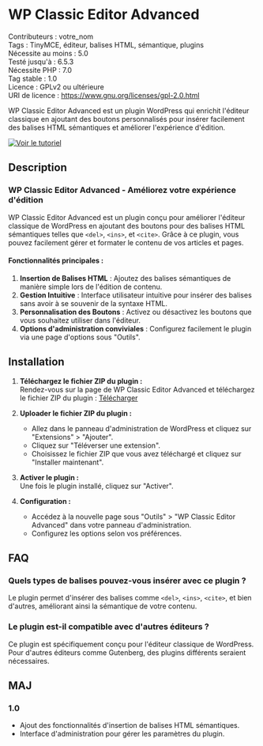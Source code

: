 # WP Classic Editor Advanced

Contributeurs : votre_nom  
Tags : TinyMCE, éditeur, balises HTML, sémantique, plugins  
Nécessite au moins : 5.0  
Testé jusqu'à : 6.5.3  
Nécessite PHP : 7.0  
Tag stable : 1.0  
Licence : GPLv2 ou ultérieure  
URI de licence : https://www.gnu.org/licenses/gpl-2.0.html

WP Classic Editor Advanced est un plugin WordPress qui enrichit l'éditeur classique en ajoutant des boutons personnalisés pour insérer facilement des balises HTML sémantiques et améliorer l'expérience d'édition.

[![Voir le tutoriel](https://img.youtube.com/vi/7exBCKzh0To/maxresdefault.jpg)](https://www.youtube.com/watch?v=7exBCKzh0To&ab_channel=KevinBenabdelhak)

## Description

### WP Classic Editor Advanced - Améliorez votre expérience d'édition

WP Classic Editor Advanced est un plugin conçu pour améliorer l'éditeur classique de WordPress en ajoutant des boutons pour des balises HTML sémantiques telles que `<del>`, `<ins>`, et `<cite>`. Grâce à ce plugin, vous pouvez facilement gérer et formater le contenu de vos articles et pages.

#### Fonctionnalités principales :
1. **Insertion de Balises HTML** : Ajoutez des balises sémantiques de manière simple lors de l'édition de contenu.
2. **Gestion Intuitive** : Interface utilisateur intuitive pour insérer des balises sans avoir à se souvenir de la syntaxe HTML.
3. **Personnalisation des Boutons** : Activez ou désactivez les boutons que vous souhaitez utiliser dans l'éditeur.
4. **Options d'administration conviviales** : Configurez facilement le plugin via une page d'options sous "Outils".

## Installation

1. **Téléchargez le fichier ZIP du plugin :**  
   Rendez-vous sur la page de WP Classic Editor Advanced et téléchargez le fichier ZIP du plugin : [Télécharger](https://kevin-benabdelhak.fr/plugins/wp-classic-editor-advanced/)

2. **Uploader le fichier ZIP du plugin :**
   - Allez dans le panneau d'administration de WordPress et cliquez sur "Extensions" > "Ajouter".
   - Cliquez sur "Téléverser une extension".
   - Choisissez le fichier ZIP que vous avez téléchargé et cliquez sur "Installer maintenant".

3. **Activer le plugin :**  
   Une fois le plugin installé, cliquez sur "Activer".

4. **Configuration :**
   - Accédez à la nouvelle page sous "Outils" > "WP Classic Editor Advanced" dans votre panneau d'administration.
   - Configurez les options selon vos préférences.

## FAQ

### Quels types de balises pouvez-vous insérer avec ce plugin ?
Le plugin permet d'insérer des balises comme `<del>`, `<ins>`, `<cite>`, et bien d'autres, améliorant ainsi la sémantique de votre contenu.

### Le plugin est-il compatible avec d'autres éditeurs ?
Ce plugin est spécifiquement conçu pour l'éditeur classique de WordPress. Pour d'autres éditeurs comme Gutenberg, des plugins différents seraient nécessaires.

## MAJ

### 1.0
* Ajout des fonctionnalités d'insertion de balises HTML sémantiques.
* Interface d'administration pour gérer les paramètres du plugin.
